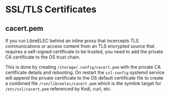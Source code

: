 # SSL/TLS Certificates

## cacert.pem

If you run LibreELEC behind an inline proxy that incercepts TLS communications or access content from an TLS encrypted source that requires a self-signed certificate to be trusted, you need to add the private CA certificate to the OS trust chain.

This is done by creating `/storage/.config/cacert.pem` with the private CA certificate details and rebooting. On restart the `ssl-config` systemd service will append the private certificate to the OS default certificate file to create a combined file `/run/libreelec/cacert.pem` which is the symlink target for `/etc/ssl/cacert.pem` referenced by Kodi, curl, etc.
